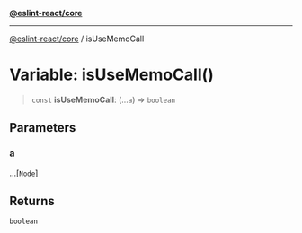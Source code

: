 [**@eslint-react/core**](../README.md)

***

[@eslint-react/core](../README.md) / isUseMemoCall

# Variable: isUseMemoCall()

> `const` **isUseMemoCall**: (...`a`) => `boolean`

## Parameters

### a

...\[`Node`\]

## Returns

`boolean`
